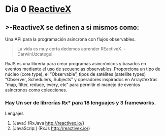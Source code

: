 # Dia 0 [ReactiveX](http://reactivex.io/ "Pagina Oficial")

## >-ReactiveX se definen a si mismos como:

Una API para la programación asíncrona con flujos observables.

> La vida es muy corta dedemos aprender REactiveX. -DarwinUzcategui.

RxJS es una librería para crear programas asincrónicos y basados en eventos mediante el uso de secuencias observables. Proporciona un tipo de núcleo (core type), el “Observable”, tipos de satélites (satellite types) “Observer, Schedulers, Subjects” y operadores inspirados en Array#extras “map, filter, reduce, every, etc” para permitir el manejo de eventos asíncronos como colecciones.

### Hay Un ser de librerías Rx\* para 18 lenguajes y 3 frameworks.

Lengajes

1. [Java:] (RxJava http://reactivex.io/)
2. [JavaScrip:] (RxJs http://reactivex.io/)
